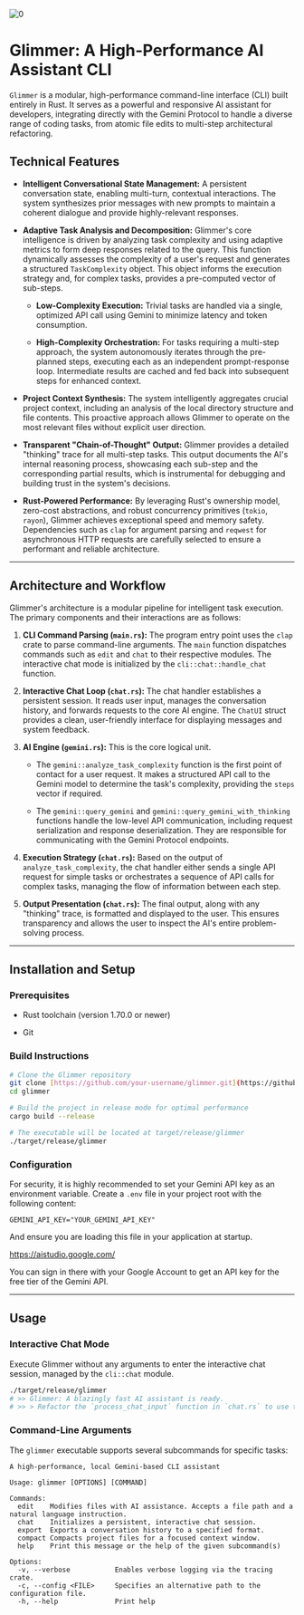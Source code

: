 ![0](https://github.com/user-attachments/assets/7810225d-7f83-4255-b71a-2c83fac79ddd)

# Glimmer: A High-Performance AI Assistant CLI

`Glimmer` is a modular, high-performance command-line interface (CLI) built entirely in Rust. It serves as a powerful and responsive AI assistant for developers, integrating directly with the Gemini Protocol to handle a diverse range of coding tasks, from atomic file edits to multi-step architectural refactoring.

## Technical Features

* **Intelligent Conversational State Management:** A persistent conversation state, enabling multi-turn, contextual interactions. The system synthesizes prior messages with new prompts to maintain a coherent dialogue and provide highly-relevant responses.

* **Adaptive Task Analysis and Decomposition:** Glimmer's core intelligence is driven by analyzing task complexity and using adaptive metrics to form deep responses related to the query. This function dynamically assesses the complexity of a user's request and generates a structured `TaskComplexity` object. This object informs the execution strategy and, for complex tasks, provides a pre-computed vector of sub-steps.

    * **Low-Complexity Execution:** Trivial tasks are handled via a single, optimized API call using Gemini to minimize latency and token consumption.

    * **High-Complexity Orchestration:** For tasks requiring a multi-step approach, the system autonomously iterates through the pre-planned steps, executing each as an independent prompt-response loop. Intermediate results are cached and fed back into subsequent steps for enhanced context.

* **Project Context Synthesis:** The system intelligently aggregates crucial project context, including an analysis of the local directory structure and file contents. This proactive approach allows Glimmer to operate on the most relevant files without explicit user direction.

* **Transparent "Chain-of-Thought" Output:** Glimmer provides a detailed "thinking" trace for all multi-step tasks. This output documents the AI's internal reasoning process, showcasing each sub-step and the corresponding partial results, which is instrumental for debugging and building trust in the system's decisions.

* **Rust-Powered Performance:** By leveraging Rust's ownership model, zero-cost abstractions, and robust concurrency primitives (`tokio`, `rayon`), Glimmer achieves exceptional speed and memory safety. Dependencies such as `clap` for argument parsing and `reqwest` for asynchronous HTTP requests are carefully selected to ensure a performant and reliable architecture.

---

## Architecture and Workflow

Glimmer's architecture is a modular pipeline for intelligent task execution. The primary components and their interactions are as follows:

1.  **CLI Command Parsing (`main.rs`):** The program entry point uses the `clap` crate to parse command-line arguments. The `main` function dispatches commands such as `edit` and `chat` to their respective modules. The interactive chat mode is initialized by the `cli::chat::handle_chat` function.

2.  **Interactive Chat Loop (`chat.rs`):** The chat handler establishes a persistent session. It reads user input, manages the conversation history, and forwards requests to the core AI engine. The `ChatUI` struct provides a clean, user-friendly interface for displaying messages and system feedback.

3.  **AI Engine (`gemini.rs`):** This is the core logical unit.

    * The `gemini::analyze_task_complexity` function is the first point of contact for a user request. It makes a structured API call to the Gemini model to determine the task's complexity, providing the `steps` vector if required.

    * The `gemini::query_gemini` and `gemini::query_gemini_with_thinking` functions handle the low-level API communication, including request serialization and response deserialization. They are responsible for communicating with the Gemini Protocol endpoints.

4.  **Execution Strategy (`chat.rs`):** Based on the output of `analyze_task_complexity`, the chat handler either sends a single API request for simple tasks or orchestrates a sequence of API calls for complex tasks, managing the flow of information between each step.

5.  **Output Presentation (`chat.rs`):** The final output, along with any "thinking" trace, is formatted and displayed to the user. This ensures transparency and allows the user to inspect the AI's entire problem-solving process.

---

## Installation and Setup

### Prerequisites

* Rust toolchain (version 1.70.0 or newer)

* Git

### Build Instructions

```bash
# Clone the Glimmer repository
git clone [https://github.com/your-username/glimmer.git](https://github.com/your-username/glimmer.git)
cd glimmer

# Build the project in release mode for optimal performance
cargo build --release

# The executable will be located at target/release/glimmer
./target/release/glimmer
```

### Configuration

For security, it is highly recommended to set your Gemini API key as an environment variable. Create a `.env` file in your project root with the following content:

```
GEMINI_API_KEY="YOUR_GEMINI_API_KEY"
```

And ensure you are loading this file in your application at startup. 

https://aistudio.google.com/

You can sign in there with your Google Account to get an API key for the free tier of the Gemini API.

---

## Usage

### Interactive Chat Mode

Execute Glimmer without any arguments to enter the interactive chat session, managed by the `cli::chat` module.

```bash
./target/release/glimmer
# >> Glimmer: A blazingly fast AI assistant is ready.
# >> > Refactor the `process_chat_input` function in `chat.rs` to use the new `ChatUI` struct.
```

### Command-Line Arguments

The `glimmer` executable supports several subcommands for specific tasks:

```
A high-performance, local Gemini-based CLI assistant

Usage: glimmer [OPTIONS] [COMMAND]

Commands:
  edit    Modifies files with AI assistance. Accepts a file path and a natural language instruction.
  chat    Initializes a persistent, interactive chat session.
  export  Exports a conversation history to a specified format.
  compact Compacts project files for a focused context window.
  help    Print this message or the help of the given subcommand(s)

Options:
  -v, --verbose           Enables verbose logging via the tracing crate.
  -c, --config <FILE>     Specifies an alternative path to the configuration file.
  -h, --help              Print help







